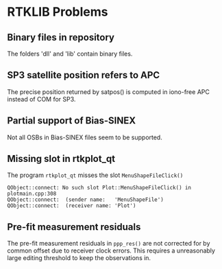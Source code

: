 # RTKLIB Problems

## Binary files in repository

The folders 'dll' and 'lib' contain binary files. 

## SP3 satellite position refers to APC

The precise position returned by satpos() is computed in iono-free APC instead of COM for SP3.

## Partial support of Bias-SINEX

Not all OSBs in Bias-SINEX files seem to be supported.

## Missing slot in rtkplot_qt

The program `rtkplot_qt` misses the slot `MenuShapeFileClick()`

```
QObject::connect: No such slot Plot::MenuShapeFileClick() in plotmain.cpp:308
QObject::connect:  (sender name:   'MenuShapeFile')
QObject::connect:  (receiver name: 'Plot')
```

## Pre-fit measurement residuals

The pre-fit measurement residuals in `ppp_res()` are not corrected for by common offset due to receiver clock errors. This requires a unreasonably large editing threshold to keep the observations in.
